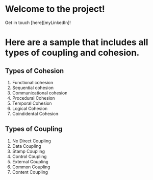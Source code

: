 # Welcome to the project!

Get in touch [here][myLinkedIn]!


# Here are a sample that includes all types of coupling and cohesion.

## Types of Cohesion

1. Functional cohesion
2. Sequential cohesion
3. Communicational cohesion
4. Procedural Cohesion
5. Temporal Cohesion
6. Logical Cohesion
7. Coindidental Cohesion

## Types of Coupling

1. No Direct Coupling
2. Data Coupling
3. Stamp Coupling
4. Control Coupling
5. External Coupling
6. Common Coupling
7. Content Coupling
